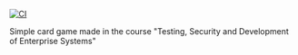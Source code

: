 [![CI](https://github.com/magnuen2k/PG6102-CardGame/actions/workflows/ci.yml/badge.svg)](https://github.com/magnuen2k/PG6102-CardGame/actions/workflows/ci.yml)

Simple card game made in the course "Testing, Security and Development of Enterprise Systems"
